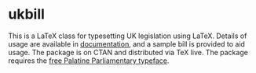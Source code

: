 # ukbill
 This is a LaTeX class for typesetting UK legislation using LaTeX.  Details of usage are available in [documentation](https://cdn.jsdelivr.net/gh/ezgranet/ukbill/ukbill-ctan/ukbill-documentation.pdf), and a sample bill is provided to aid usage. The package is on CTAN and distributed via TeX live.  The package requires the [free Palatine Parliamentary typeface](https://github.com/ezgranet/palatine-parliamentary).

